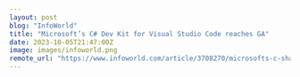 ```yaml
---
layout: post
blog: "InfoWorld"
title: "Microsoft’s C# Dev Kit for Visual Studio Code reaches GA"
date: 2023-10-05T21:47:00Z
image: images/infoworld.png
remote_url: "https://www.infoworld.com/article/3708270/microsofts-c-sharp-dev-kit-for-visual-studio-code-reaches-ga.html#tk.rss_applicationdevelopment"
---
```

